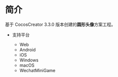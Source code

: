 
# 简介
基于 CocosCreator 3.3.0 版本创建的**圆形头像**方案工程。


* 支持平台

    - Web
    - Android
    - iOS
    - Windows
    - macOS
    - WechatMiniGame